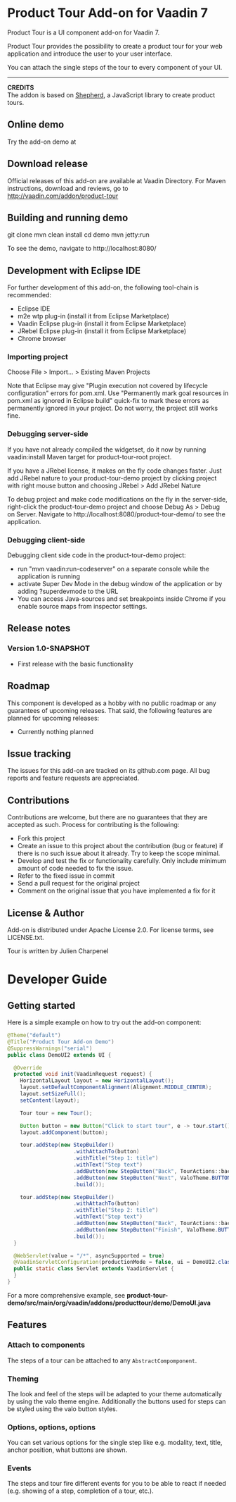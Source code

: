 # Product Tour Add-on for Vaadin 7

Product Tour is a UI component add-on for Vaadin 7.

Product Tour provides the possibility to create a product tour for your web application and introduce the user to your user interface.

You can attach the single steps of the tour to every component of your UI.

---
  
**CREDITS**  
The addon is based on [Shepherd](http://github.hubspot.com/shepherd/), a JavaScript library to create product tours.

## Online demo

Try the add-on demo at <url of the online demo>

## Download release

Official releases of this add-on are available at Vaadin Directory. For Maven instructions, download and reviews, go to http://vaadin.com/addon/product-tour

## Building and running demo

git clone <url of the Tour repository>
mvn clean install
cd demo
mvn jetty:run

To see the demo, navigate to http://localhost:8080/

## Development with Eclipse IDE

For further development of this add-on, the following tool-chain is recommended:
- Eclipse IDE
- m2e wtp plug-in (install it from Eclipse Marketplace)
- Vaadin Eclipse plug-in (install it from Eclipse Marketplace)
- JRebel Eclipse plug-in (install it from Eclipse Marketplace)
- Chrome browser

### Importing project

Choose File > Import... > Existing Maven Projects

Note that Eclipse may give "Plugin execution not covered by lifecycle configuration" errors for pom.xml. Use "Permanently mark goal resources in pom.xml as ignored in Eclipse build" quick-fix to mark these errors as permanently ignored in your project. Do not worry, the project still works fine. 

### Debugging server-side

If you have not already compiled the widgetset, do it now by running vaadin:install Maven target for product-tour-root project.

If you have a JRebel license, it makes on the fly code changes faster. Just add JRebel nature to your product-tour-demo project by clicking project with right mouse button and choosing JRebel > Add JRebel Nature

To debug project and make code modifications on the fly in the server-side, right-click the product-tour-demo project and choose Debug As > Debug on Server. Navigate to http://localhost:8080/product-tour-demo/ to see the application.

### Debugging client-side

Debugging client side code in the product-tour-demo project:
  - run "mvn vaadin:run-codeserver" on a separate console while the application is running
  - activate Super Dev Mode in the debug window of the application or by adding ?superdevmode to the URL
  - You can access Java-sources and set breakpoints inside Chrome if you enable source maps from inspector settings.
 
## Release notes

### Version 1.0-SNAPSHOT
- First release with the basic functionality

## Roadmap

This component is developed as a hobby with no public roadmap or any guarantees of upcoming releases. That said, the following features are planned for upcoming releases:
- Currently nothing planned

## Issue tracking

The issues for this add-on are tracked on its github.com page. All bug reports and feature requests are appreciated. 

## Contributions

Contributions are welcome, but there are no guarantees that they are accepted as such. Process for contributing is the following:
- Fork this project
- Create an issue to this project about the contribution (bug or feature) if there is no such issue about it already. Try to keep the scope minimal.
- Develop and test the fix or functionality carefully. Only include minimum amount of code needed to fix the issue.
- Refer to the fixed issue in commit
- Send a pull request for the original project
- Comment on the original issue that you have implemented a fix for it

## License & Author

Add-on is distributed under Apache License 2.0. For license terms, see LICENSE.txt.

Tour is written by Julien Charpenel

# Developer Guide

## Getting started

Here is a simple example on how to try out the add-on component:

```java
@Theme("default")
@Title("Product Tour Add-on Demo")
@SuppressWarnings("serial")
public class DemoUI2 extends UI {

  @Override
  protected void init(VaadinRequest request) {
    HorizontalLayout layout = new HorizontalLayout();
    layout.setDefaultComponentAlignment(Alignment.MIDDLE_CENTER);
    layout.setSizeFull();
    setContent(layout);

    Tour tour = new Tour();

    Button button = new Button("Click to start tour", e -> tour.start());
    layout.addComponent(button);

    tour.addStep(new StepBuilder()
                     .withAttachTo(button)
                     .withTitle("Step 1: title")
                     .withText("Step text")
                     .addButton(new StepButton("Back", TourActions::back))
                     .addButton(new StepButton("Next", ValoTheme.BUTTON_PRIMARY, TourActions::next))
                     .build());

    tour.addStep(new StepBuilder()
                     .withAttachTo(button)
                     .withTitle("Step 2: title")
                     .withText("Step text")
                     .addButton(new StepButton("Back", TourActions::back))
                     .addButton(new StepButton("Finish", ValoTheme.BUTTON_PRIMARY, TourActions::next))
                     .build());
  }

  @WebServlet(value = "/*", asyncSupported = true)
  @VaadinServletConfiguration(productionMode = false, ui = DemoUI2.class)
  public static class Servlet extends VaadinServlet {
  }
}
```

For a more comprehensive example, see **product-tour-demo/src/main/org/vaadin/addons/producttour/demo/DemoUI.java**

## Features

### Attach to components

The steps of a tour can be attached to any `AbstractCompomponent`.

### Theming

The look and feel of the steps will be adapted to your theme automatically by using the valo theme engine.
Additionally the buttons used for steps can be styled using the valo button styles.

### Options, options, options

You can set various options for the single step like e.g. modality, text, title, anchor position, what buttons are shown.

### Events

The steps and tour fire different events for you to be able to react if needed (e.g. showing of a step, completion of a tour, etc.).

